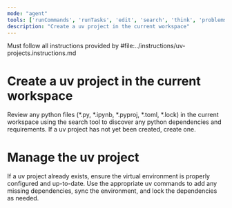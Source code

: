 ```yaml
---
mode: "agent"
tools: ['runCommands', 'runTasks', 'edit', 'search', 'think', 'problems', 'githubRepo', 'context7', 'search', 'getPythonEnvironmentInfo', 'getPythonExecutableCommand', 'installPythonPackage', 'configurePythonEnvironment', 'configureNotebook', 'listNotebookPackages', 'installNotebookPackages', 'websearch']
description: "Create a uv project in the current workspace"
---
```


Must follow all instructions provided by #file:../instructions/uv-projects.instructions.md

# Create a uv project in the current workspace

Review any python files (*.py, *.ipynb, *.pyproj, *.toml, *.lock) in the current workspace using the search tool to discover any python dependencies and requirements. If a uv project has not yet been created, create one.

# Manage the uv project

If a uv project already exists, ensure the virtual environment is properly configured and up-to-date. Use the appropriate uv commands to add any missing dependencies, sync the environment, and lock the dependencies as needed.


